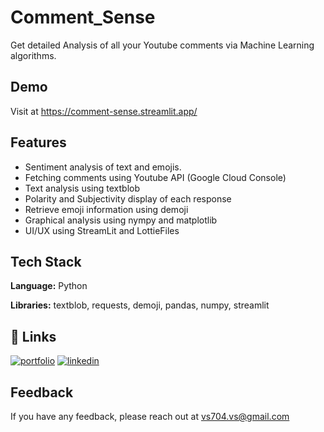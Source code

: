
# Comment_Sense

Get detailed Analysis of all your Youtube comments via Machine Learning algorithms. 


## Demo

Visit at https://comment-sense.streamlit.app/
## Features

- Sentiment analysis of text and emojis.
- Fetching comments using Youtube API (Google Cloud Console)
- Text analysis using textblob
- Polarity and Subjectivity display of each response
- Retrieve emoji information using demoji
- Graphical analysis using nympy and matplotlib
- UI/UX using StreamLit and LottieFiles

## Tech Stack

**Language:** Python

**Libraries:** textblob, requests, demoji, pandas, numpy, streamlit


## 🔗 Links
[![portfolio](https://img.shields.io/badge/my_portfolio-000?style=for-the-badge&logo=ko-fi&logoColor=white)](https://katherineoelsner.com/)
[![linkedin](https://img.shields.io/badge/linkedin-0A66C2?style=for-the-badge&logo=linkedin&logoColor=white)](https://www.linkedin.com/in/vishal79/)

## Feedback

If you have any feedback, please reach out at vs704.vs@gmail.com

